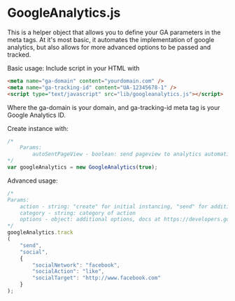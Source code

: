 GoogleAnalytics.js
================

This is a helper object that allows you to define your GA parameters in the meta tags.
At it's most basic, it automates the implementation of google analytics, but also
allows for more advanced options to be passed and tracked.

Basic usage:
Include script in your HTML with
```html
<meta name="ga-domain" content="yourdomain.com" />
<meta name="ga-tracking-id" content="UA-12345678-1" />
<script type="text/javascript" src="lib/googleanalytics.js"></script>
```
Where the ga-domain is your domain, and ga-tracking-id meta tag is your Google Analytics ID.

Create instance with:
```js
/*
	Params:
		autoSentPageView - boolean: send pageview to analytics automatically
*/
var googleAnalytics = new GoogleAnalytics(true);
```

Advanced usage:
```js
/*
Params:
	action - string: "create" for initial instancing, "send" for additional requests, except custom dimensions and metrics, then "set"
	category - string: category of action
	options - object: additional options, docs at https://developers.google.com/analytics/devguides/collection/analyticsjs/field-reference
*/
googleAnalytics.track
(
	"send",
	"social",
	{
		"socialNetwork": "facebook",
		"socialAction": "like",
		"socialTarget": "http://www.facebook.com"
	}
);
```